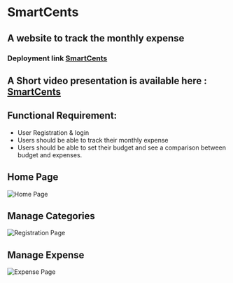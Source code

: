# SmartCents
## A website to track the monthly expense

### Deployment link [SmartCents](http://smartcents.gold/)

## A Short video presentation is available here : [SmartCents](https://www.youtube.com/watch?v=jiKF2J3o11U&feature=youtu.be)

## Functional Requirement:

*	User Registration & login 
*	Users should be able to track their monthly expense
*	Users should be able to set their budget and see a comparison between budget and expenses.

 ## Home Page
 ![Home Page](https://github.com/lm902/fp-budgeting/blob/master/src/images/5.png)
 
 ## Manage Categories
 ![Registration Page](https://github.com/lm902/fp-budgeting/blob/master/src/images/6.png)
 
 ## Manage Expense 
 ![Expense Page](https://github.com/lm902/fp-budgeting/blob/master/src/images/7.png)
